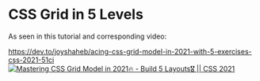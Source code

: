 # CSS Grid in 5 Levels
As seen in this tutorial and corresponding video:

https://dev.to/joyshaheb/acing-css-grid-model-in-2021-with-5-exercises-css-2021-51ci
[![Mastering CSS Grid Model in 2021🔥 - Build 5 Layouts🎖️ || CSS 2021](https://img.youtube.com/vi/OtpDP8k-2iM/hqdefault.jpg)](https://www.youtube.com/watch?v=OtpDP8k-2iM)